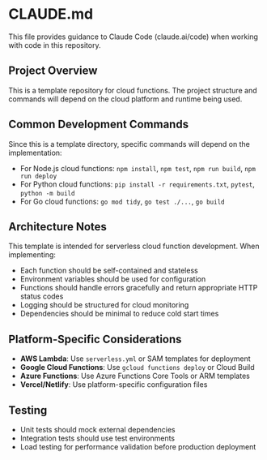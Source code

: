 # CLAUDE.md

This file provides guidance to Claude Code (claude.ai/code) when working with code in this repository.

## Project Overview

This is a template repository for cloud functions. The project structure and commands will depend on the cloud platform and runtime being used.

## Common Development Commands

Since this is a template directory, specific commands will depend on the implementation:

- For Node.js cloud functions: `npm install`, `npm test`, `npm run build`, `npm run deploy`
- For Python cloud functions: `pip install -r requirements.txt`, `pytest`, `python -m build`
- For Go cloud functions: `go mod tidy`, `go test ./...`, `go build`

## Architecture Notes

This template is intended for serverless cloud function development. When implementing:

- Each function should be self-contained and stateless
- Environment variables should be used for configuration
- Functions should handle errors gracefully and return appropriate HTTP status codes
- Logging should be structured for cloud monitoring
- Dependencies should be minimal to reduce cold start times

## Platform-Specific Considerations

- **AWS Lambda**: Use `serverless.yml` or SAM templates for deployment
- **Google Cloud Functions**: Use `gcloud functions deploy` or Cloud Build
- **Azure Functions**: Use Azure Functions Core Tools or ARM templates
- **Vercel/Netlify**: Use platform-specific configuration files

## Testing

- Unit tests should mock external dependencies
- Integration tests should use test environments
- Load testing for performance validation before production deployment